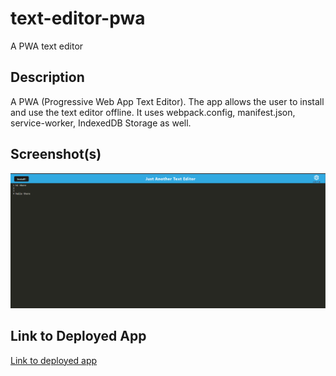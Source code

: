 # text-editor-pwa

A PWA text editor

## Description

A PWA (Progressive Web App Text Editor). The app allows the user to install and use the text editor offline. It uses webpack.config, manifest.json, service-worker, IndexedDB Storage as well.

## Screenshot(s)

![Screenshot1](./docs/Assets/Screenshot1.png)

<!-- ![Screenshot2](./docs/Assets/Screenshot2.png) -->

## Link to Deployed App

[Link to deployed app](https://enigmatic-sands-32378.herokuapp.com/)
